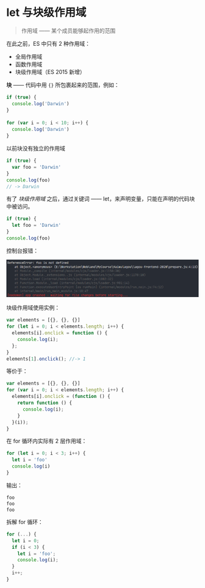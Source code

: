 # let 与块级作用域

> 作用域 —— 某个成员能够起作用的范围

在此之前，ES 中只有 2 种作用域：

- 全局作用域
- 函数作用域
- 块级作用域（ES 2015 新增）

**块** —— 代码中用 `{}` 所包裹起来的范围，例如：

```js
if (true) {
  console.log('Darwin')
}

for (var i = 0; i < 10; i++) {
  console.log('Darwin')
}
```

以前块没有独立的作用域

```js
if (true) {
  var foo = 'Darwin'
}
console.log(foo)
// -> Darwin
```

有了 *块级作用域* 之后，通过关键词 —— let，来声明变量，只能在声明的代码块中被访问。

```js
if (true) {
  let foo = 'Darwin'
}
console.log(foo)
```

控制台报错：

![let-error](assets/let-error.png)

块级作用域使用实例：

```js
var elements = [{}, {}, {}]
for (let i = 0; i < elements.length; i++) {
  elements[i].onclick = function () {
    console.log(i);
  };
}
elements[1].onclick(); //-> 1

```

等价于：

```js
var elements = [{}, {}, {}]
for (var i = 0; i < elements.length; i++) {
  elements[i].onclick = (function () {
    return function () {
      console.log(i);
    }
  }(i));
}

```

在 for 循环内实际有 2 层作用域：

```js
for (let i = 0; i < 3; i++) {
  let i = 'foo'
  console.log(i)
}
```

输出：

```
foo
foo
foo
```

拆解 for 循环：

```js
for (...) {
  let i = 0;
  if (i < 3) {
    let i = 'foo';
    console.log(i);
  }
  i++;
}
```

